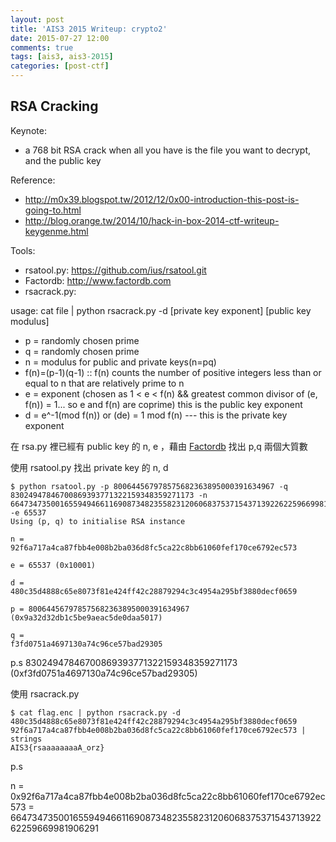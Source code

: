 ```yaml
---
layout: post
title: 'AIS3 2015 Writeup: crypto2'
date: 2015-07-27 12:00
comments: true
tags: [ais3, ais3-2015]
categories: [post-ctf]
---
```

## RSA Cracking

Keynote:

- a 768 bit RSA crack when all you have is the file you want to decrypt, and the public key

Reference:

- http://m0x39.blogspot.tw/2012/12/0x00-introduction-this-post-is-going-to.html
- http://blog.orange.tw/2014/10/hack-in-box-2014-ctf-writeup-keygenme.html

Tools:

- rsatool.py: https://github.com/ius/rsatool.git
- Factordb: http://www.factordb.com
- rsacrack.py: 

usage: cat file | python rsacrack.py -d [private key exponent] [public key modulus]

<script src="https://gist.github.com/joyhuang9473/d77f9428d3c507989714.js"></script>

- p = randomly chosen prime
- q = randomly chosen prime
- n = modulus for public and private keys(n=pq) 
- f(n)=(p-1)(q-1) :: f(n) counts the number of positive integers less than or equal to n that are relatively prime to n
- e = exponent (chosen as 1 < e < f(n) && greatest common divisor of (e, f(n)) = 1... so e and f(n) are coprime) this is the public key exponent
- d = e^-1(mod f(n)) or (de) = 1 mod f(n)  --- this is the private key exponent

在 rsa.py 裡已經有 public key 的 n, e ，藉由 [Factordb](http://www.factordb.com "Factordb") 找出 p,q 兩個大質數

使用 rsatool.py 找出 private key 的 n, d

	$ python rsatool.py -p 800644567978575682363895000391634967 -q 83024947846700869393771322159348359271173 -n 66473473500165594946611690873482355823120606837537154371392262259669981906291 -e 65537
	Using (p, q) to initialise RSA instance

	n =
	92f6a717a4ca87fbb4e008b2ba036d8fc5ca22c8bb61060fef170ce6792ec573

	e = 65537 (0x10001)

	d =
	480c35d4888c65e8073f81e424ff42c28879294c3c4954a295bf3880decf0659

	p = 800644567978575682363895000391634967 (0x9a32d32db1c5be9aeac5de0daa5017)

	q =
	f3fd0751a4697130a74c96ce57bad29305

p.s 83024947846700869393771322159348359271173 (0xf3fd0751a4697130a74c96ce57bad29305)

使用 rsacrack.py

	$ cat flag.enc | python rsacrack.py -d 480c35d4888c65e8073f81e424ff42c28879294c3c4954a295bf3880decf0659 92f6a717a4ca87fbb4e008b2ba036d8fc5ca22c8bb61060fef170ce6792ec573 | strings
	AIS3{rsaaaaaaaaA_orz}

p.s

n = 0x92f6a717a4ca87fbb4e008b2ba036d8fc5ca22c8bb61060fef170ce6792ec573
= 66473473500165594946611690873482355823120606837537154371392262259669981906291
